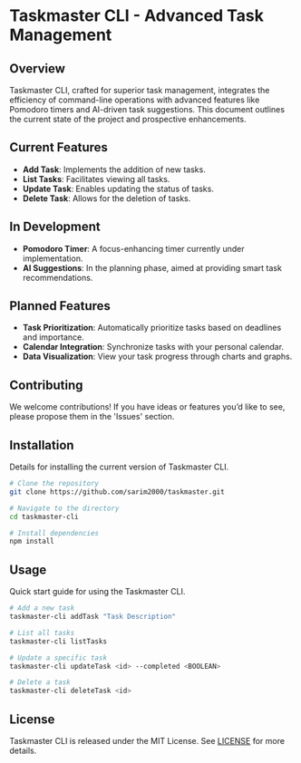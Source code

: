 
# Taskmaster CLI - Advanced Task Management

## Overview

Taskmaster CLI, crafted for superior task management, integrates the efficiency of command-line operations with advanced features like Pomodoro timers and AI-driven task suggestions. This document outlines the current state of the project and prospective enhancements.

## Current Features
- **Add Task**: Implements the addition of new tasks.
- **List Tasks**: Facilitates viewing all tasks.
- **Update Task**: Enables updating the status of tasks.
- **Delete Task**: Allows for the deletion of tasks.

## In Development
- **Pomodoro Timer**: A focus-enhancing timer currently under implementation.
- **AI Suggestions**: In the planning phase, aimed at providing smart task recommendations.

## Planned Features
- **Task Prioritization**: Automatically prioritize tasks based on deadlines and importance.
- **Calendar Integration**: Synchronize tasks with your personal calendar.
- **Data Visualization**: View your task progress through charts and graphs.

## Contributing
We welcome contributions! If you have ideas or features you’d like to see, please propose them in the 'Issues' section.

## Installation
Details for installing the current version of Taskmaster CLI.

```bash
# Clone the repository
git clone https://github.com/sarim2000/taskmaster.git

# Navigate to the directory
cd taskmaster-cli

# Install dependencies
npm install
```

## Usage
Quick start guide for using the Taskmaster CLI.

```bash
# Add a new task
taskmaster-cli addTask "Task Description"

# List all tasks
taskmaster-cli listTasks

# Update a specific task
taskmaster-cli updateTask <id> --completed <BOOLEAN>

# Delete a task
taskmaster-cli deleteTask <id>
```

## License
Taskmaster CLI is released under the MIT License. See [LICENSE](LICENSE) for more details.
